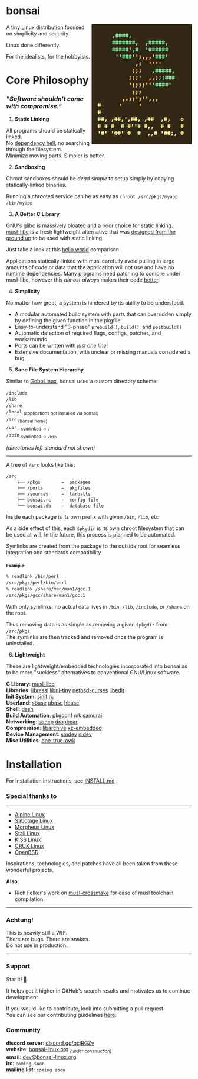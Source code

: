 # bonsai

<img align="right" src="res/bonsai.png">

A tiny Linux distribution focused on simplicity and security.

Linux done differently.

For the idealists, for the hobbyists.

# Core Philosophy

### *"Software shouldn't come with compromise."*

1. **Static Linking**
 
All programs should be statically linked.  
No [dependency hell](http://en.wikipedia.org/wiki/Dependency_hell), no searching through the filesystem.  
Minimize moving parts. Simpler is better.

2. **Sandboxing**

Chroot sandboxes should be *dead simple* to 
setup simply by copying statically-linked binaries.

Running a chrooted service can be as easy as `chroot /src/pkgs/myapp /bin/myapp`

3. **A Better C Library**

GNU's [glibc](http://www.gnu.org/software/libc) is massively bloated and a poor choice for static linking.  
[musl-libc](http://musl-libc.org) is a fresh lightweight alternative 
that was [designed from the ground up](https://www.musl-libc.org/intro.html) 
to be used with static linking. 

Just take a look at this [hello world](http://bonsai-linux.org/uploads/hello_world.png) comparison.

Applications statically-linked with musl carefully avoid pulling 
in large amounts of code or data that the application will not 
use and have no runtime dependencies. Many programs need 
patching to compile under musl-libc, however this 
*almost always* makes their code [better](http://wiki.musl-libc.org/bugs-found-by-musl.html).

4. **Simplicity**

No matter how great, a system is hindered by its ability to be understood.

* A modular automated build system with parts that can overridden simply by defining the given function in the pkgfile
* Easy-to-understand "3-phase" `prebuild()`, `build()`, and `postbuild()`
* Automatic detection of required flags, configs, patches, and workarounds
* Ports can be written with *[just one line](http://ix.io/1QMb)*!
* Extensive documentation, with unclear or missing manuals considered a bug

5. **Sane File System Hierarchy**

Similar to [GoboLinux](https://gobolinux.org/), bonsai uses a custom directory scheme:

`/include`  
`/lib`  
`/share`  
`/local` <sub>(applications not installed via bonsai)</sub>  
`/src` <sub>(bonsai home)</sub>  
`/usr ` <sub>symlinked →   `/`</sub>  
`/sbin` <sub>symlinked → `/bin`</sub>  

*(directories left standard not shown)*

----

A tree of `/src` looks like this:

```
/src
    ├── /pkgs        ←  packages
    ├── /ports       ←  pkgfiles
    ├── /sources     ←  tarballs
    ├── bonsai.rc    ←  config file
    └── bonsai.db    ←  database file
```

Inside each package is its own prefix with given `/bin`, `/lib`, etc

As a side effect of this, each `$pkgdir` is its own chroot filesystem that can
be used at will. In the future, this process is planned to be automated.

Symlinks are created from the package to the outside root for seamless
integration and standards compatibility.

<sub>**Example:**</sub>

```sh
% readlink /bin/perl
/src/pkgs/perl/bin/perl
% readlink /share/man/man1/gcc.1
/src/pkgs/gcc/share/man1/gcc.1
```

With only symlinks, no actual data lives in 
`/bin`, `/lib`, `/include`, or `/share` on the root.

Thus removing data is as simple as removing a given `$pkgdir` from `/src/pkgs`.  
The symlinks are then tracked and removed once the program is uninstalled.

6. **Lightweight**

These are lightweight/embedded technologies incorporated into bonsai as to be more "suckless" alternatives to conventional GNU/Linux software.

**C Library**: [musl-libc](http://www.musl-libc.org/)  
**Libraries**: [libressl](http://www.libressl.org/) [libnl-tiny](http://openwrt.org/docs/techref/libnl#libnl-tiny) [netbsd-curses](http://github.com/sabotage-linux/netbsd-curses) [libedit](http://thrysoee.dk/editline)  
**Init System**: [sinit](http://core.suckless.org/sinit) [rc](http://github.com/bonsai-linux/bonsai/tree/master/ports/@init)  
**Userland**: [sbase](http://core.suckless.org/sbase) [ubase](http://core.suckless.org/ubase) [hbase](http://github.com/bonsai-linux/hbase)   
**Shell**: [dash](http://gondor.apana.org.au/~herbert/dash)  
**Build Automation**: [pkgconf](http://pkgconf.org/) [mk](http://9fans.github.io/plan9port/unix) [samurai](http://github.com/michaelforney/samurai)  
**Networking**: [sdhcp](http://core.suckless.org/sdhcp) [dropbear](http://matt.ucc.asn.au/dropbear/dropbear.html)  
**Compression**: [libarchive](http://libarchive.org/) [xz-embedded](http://tukaani.org/xz/embedded.html)  
**Device Management**: [smdev](http://core.suckless.org/smdev) [nldev](http://git.r-36.net/nldev/)  
**Misc Utilities**: [one-true-awk](http://github.com/onetrueawk/awk)

# Installation

For installation instructions, see [INSTALL.md](INSTALL.md)

### Special thanks to

----

* [Alpine Linux](https://alpinelinux.org/)
* [Sabotage Linux](https://github.com/sabotage-linux/sabotage)
* [Morpheus Linux](https://morpheus.2f30.org/)
* [Stali Linux](http://sta.li)
* [KISS Linux](https://getkiss.org/)
* [CRUX Linux](http://crux.nu)
* [OpenBSD](http://openbsd.org)

Inspirations, technologies, and patches have all been taken
from these wonderful projects.

**Also**:

* Rich Felker's work on [musl-crossmake](https://github.com/richfelker/musl-cross-make) for ease of musl toolchain compilation

----

### Achtung!
This is heavily still a WIP.  
There are bugs. There are snakes.  
Do not use in production.  

----

### Support

Star it! 🌟

It helps get it higher in GitHub's search results and motivates 
us to continue development.

If you would like to contribute, look into submitting a pull request.  
You can see our contributing guidelines [here](CONTRIBUTING.md).

### Community 

**discord server**: [discord.gg/qcjRGZv](http://discord.gg/qcjRGZv)  
**website**: [bonsai-linux.org](http://bonsai-linux.org) <sub>*(under construction)*</sub>  
**email**: dev@bonsai-linux.org  
**irc**: `coming soon`  
**mailing list**: `coming soon`
